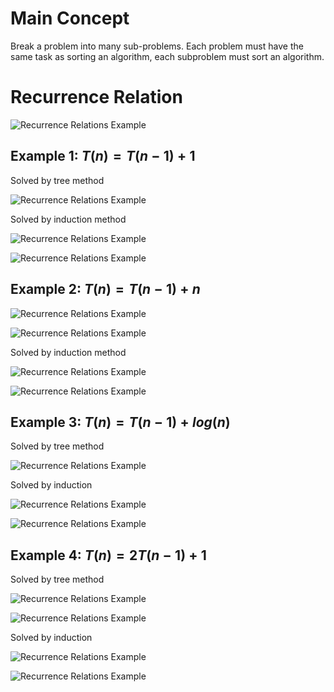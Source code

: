 # Main Concept

Break a problem into many sub-problems. Each problem must have the same task as sorting an algorithm, each subproblem must sort an algorithm.

# Recurrence Relation



![ Recurrence Relations Example](/Algorithms/assets/recurrenceRelations10.png)

## Example 1: $T(n)=T(n-1)+1$

Solved by tree method

![ Recurrence Relations Example](/Algorithms/assets/recurrenceRelations.png)

Solved by induction method

![ Recurrence Relations Example](/Algorithms/assets/recurrenceRelations1.png)

![ Recurrence Relations Example](/Algorithms/assets/recurrenceRelations2.png)

## Example 2: $T(n)=T(n-1)+n$

![ Recurrence Relations Example](/Algorithms/assets/recurrenceRelations3.png)

![ Recurrence Relations Example](/Algorithms/assets/recurrenceRelations4.png)

Solved by induction method

![ Recurrence Relations Example](/Algorithms/assets/recurrenceRelations5.png)

![ Recurrence Relations Example](/Algorithms/assets/recurrenceRelations6.png)

## Example 3: $T(n)=T(n-1)+log(n)$

Solved by tree method

![ Recurrence Relations Example](/Algorithms/assets/recurrenceRelations7.png)

Solved by induction

![ Recurrence Relations Example](/Algorithms/assets/recurrenceRelations8.png)

![ Recurrence Relations Example](/Algorithms/assets/recurrenceRelations9.png)

## Example 4: $T(n)=2T(n-1)+1$

Solved by tree method

![ Recurrence Relations Example](/Algorithms/assets/recurrenceRelations11.png)

![ Recurrence Relations Example](/Algorithms/assets/recurrenceRelations12.png)

Solved by induction

![ Recurrence Relations Example](/Algorithms/assets/recurrenceRelations13.png)

![ Recurrence Relations Example](/Algorithms/assets/recurrenceRelations14.png)